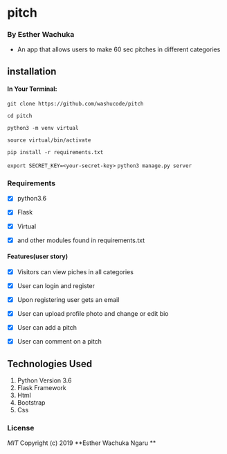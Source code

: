 # pitch

### By Esther Wachuka 
- An app that allows users to make 60 sec pitches in different categories

## installation
 #### In Your Terminal:

```git clone https://github.com/washucode/pitch```

```cd pitch```

```python3 -m venv virtual```

```source virtual/bin/activate```

```pip install -r requirements.txt```

```export SECRET_KEY=<your-secret-key>```
```python3 manage.py server```


### Requirements


- [x] python3.6
- [x] Flask
- [x] Virtual
- [x] and other modules found in requirements.txt


#### Features(user story)

- [x] Visitors can view piches in all categories
- [x] User can login and register
- [x] Upon registering user gets an email
- [x] User can upload profile photo and change or edit bio
- [x] User can add a pitch
- [x] User can comment on a pitch


## Technologies Used
1. Python Version 3.6
2. Flask Framework
3. Html
4. Bootstrap
5. Css

### License
*MIT*
Copyright (c) 2019 **Esther Wachuka Ngaru **
